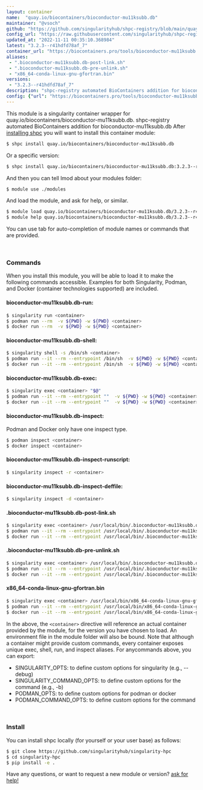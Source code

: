 ```yaml
---
layout: container
name:  "quay.io/biocontainers/bioconductor-mu11ksubb.db"
maintainer: "@vsoch"
github: "https://github.com/singularityhub/shpc-registry/blob/main/quay.io/biocontainers/bioconductor-mu11ksubb.db/container.yaml"
config_url: "https://raw.githubusercontent.com/singularityhub/shpc-registry/main/quay.io/biocontainers/bioconductor-mu11ksubb.db/container.yaml"
updated_at: "2022-11-11 00:35:10.368984"
latest: "3.2.3--r41hdfd78af_7"
container_url: "https://biocontainers.pro/tools/bioconductor-mu11ksubb.db"
aliases:
 - ".bioconductor-mu11ksubb.db-post-link.sh"
 - ".bioconductor-mu11ksubb.db-pre-unlink.sh"
 - "x86_64-conda-linux-gnu-gfortran.bin"
versions:
 - "3.2.3--r41hdfd78af_7"
description: "shpc-registry automated BioContainers addition for bioconductor-mu11ksubb.db"
config: {"url": "https://biocontainers.pro/tools/bioconductor-mu11ksubb.db", "maintainer": "@vsoch", "description": "shpc-registry automated BioContainers addition for bioconductor-mu11ksubb.db", "latest": {"3.2.3--r41hdfd78af_7": "sha256:f9baa109ee4cc23fe5a21a1ba62db95ece9b0ca5ede1e62bb2d5f8fb4eeeb924"}, "tags": {"3.2.3--r41hdfd78af_7": "sha256:f9baa109ee4cc23fe5a21a1ba62db95ece9b0ca5ede1e62bb2d5f8fb4eeeb924"}, "docker": "quay.io/biocontainers/bioconductor-mu11ksubb.db", "aliases": {".bioconductor-mu11ksubb.db-post-link.sh": "/usr/local/bin/.bioconductor-mu11ksubb.db-post-link.sh", ".bioconductor-mu11ksubb.db-pre-unlink.sh": "/usr/local/bin/.bioconductor-mu11ksubb.db-pre-unlink.sh", "x86_64-conda-linux-gnu-gfortran.bin": "/usr/local/bin/x86_64-conda-linux-gnu-gfortran.bin"}}
---
```


This module is a singularity container wrapper for quay.io/biocontainers/bioconductor-mu11ksubb.db.
shpc-registry automated BioContainers addition for bioconductor-mu11ksubb.db
After [installing shpc](#install) you will want to install this container module:


```bash
$ shpc install quay.io/biocontainers/bioconductor-mu11ksubb.db
```

Or a specific version:

```bash
$ shpc install quay.io/biocontainers/bioconductor-mu11ksubb.db:3.2.3--r41hdfd78af_7
```

And then you can tell lmod about your modules folder:

```bash
$ module use ./modules
```

And load the module, and ask for help, or similar.

```bash
$ module load quay.io/biocontainers/bioconductor-mu11ksubb.db/3.2.3--r41hdfd78af_7
$ module help quay.io/biocontainers/bioconductor-mu11ksubb.db/3.2.3--r41hdfd78af_7
```

You can use tab for auto-completion of module names or commands that are provided.

<br>

### Commands

When you install this module, you will be able to load it to make the following commands accessible.
Examples for both Singularity, Podman, and Docker (container technologies supported) are included.

#### bioconductor-mu11ksubb.db-run:

```bash
$ singularity run <container>
$ podman run --rm  -v ${PWD} -w ${PWD} <container>
$ docker run --rm  -v ${PWD} -w ${PWD} <container>
```

#### bioconductor-mu11ksubb.db-shell:

```bash
$ singularity shell -s /bin/sh <container>
$ podman run --it --rm --entrypoint /bin/sh  -v ${PWD} -w ${PWD} <container>
$ docker run --it --rm --entrypoint /bin/sh  -v ${PWD} -w ${PWD} <container>
```

#### bioconductor-mu11ksubb.db-exec:

```bash
$ singularity exec <container> "$@"
$ podman run --it --rm --entrypoint ""  -v ${PWD} -w ${PWD} <container> "$@"
$ docker run --it --rm --entrypoint ""  -v ${PWD} -w ${PWD} <container> "$@"
```

#### bioconductor-mu11ksubb.db-inspect:

Podman and Docker only have one inspect type.

```bash
$ podman inspect <container>
$ docker inspect <container>
```

#### bioconductor-mu11ksubb.db-inspect-runscript:

```bash
$ singularity inspect -r <container>
```

#### bioconductor-mu11ksubb.db-inspect-deffile:

```bash
$ singularity inspect -d <container>
```


#### .bioconductor-mu11ksubb.db-post-link.sh

```bash
$ singularity exec <container> /usr/local/bin/.bioconductor-mu11ksubb.db-post-link.sh
$ podman run --it --rm --entrypoint /usr/local/bin/.bioconductor-mu11ksubb.db-post-link.sh   -v ${PWD} -w ${PWD} <container> -c " $@"
$ docker run --it --rm --entrypoint /usr/local/bin/.bioconductor-mu11ksubb.db-post-link.sh   -v ${PWD} -w ${PWD} <container> -c " $@"
```


#### .bioconductor-mu11ksubb.db-pre-unlink.sh

```bash
$ singularity exec <container> /usr/local/bin/.bioconductor-mu11ksubb.db-pre-unlink.sh
$ podman run --it --rm --entrypoint /usr/local/bin/.bioconductor-mu11ksubb.db-pre-unlink.sh   -v ${PWD} -w ${PWD} <container> -c " $@"
$ docker run --it --rm --entrypoint /usr/local/bin/.bioconductor-mu11ksubb.db-pre-unlink.sh   -v ${PWD} -w ${PWD} <container> -c " $@"
```


#### x86_64-conda-linux-gnu-gfortran.bin

```bash
$ singularity exec <container> /usr/local/bin/x86_64-conda-linux-gnu-gfortran.bin
$ podman run --it --rm --entrypoint /usr/local/bin/x86_64-conda-linux-gnu-gfortran.bin   -v ${PWD} -w ${PWD} <container> -c " $@"
$ docker run --it --rm --entrypoint /usr/local/bin/x86_64-conda-linux-gnu-gfortran.bin   -v ${PWD} -w ${PWD} <container> -c " $@"
```



In the above, the `<container>` directive will reference an actual container provided
by the module, for the version you have chosen to load. An environment file in the
module folder will also be bound. Note that although a container
might provide custom commands, every container exposes unique exec, shell, run, and
inspect aliases. For anycommands above, you can export:

 - SINGULARITY_OPTS: to define custom options for singularity (e.g., --debug)
 - SINGULARITY_COMMAND_OPTS: to define custom options for the command (e.g., -b)
 - PODMAN_OPTS: to define custom options for podman or docker
 - PODMAN_COMMAND_OPTS: to define custom options for the command

<br>

### Install

You can install shpc locally (for yourself or your user base) as follows:

```bash
$ git clone https://github.com/singularityhub/singularity-hpc
$ cd singularity-hpc
$ pip install -e .
```

Have any questions, or want to request a new module or version? [ask for help!](https://github.com/singularityhub/singularity-hpc/issues)